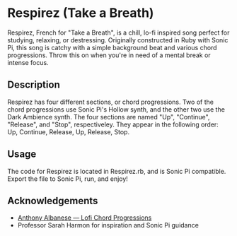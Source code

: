 
# Respirez (Take a Breath)

Respirez, French for "Take a Breath", is a chill, lo-fi inspired song perfect for studying, relaxing, or destressing. Originally constructed in Ruby with Sonic Pi, this song is catchy with a simple background beat and various chord progressions. Throw this on when you're in need of a mental break or intense focus. 

## Description

Respirez has four different sections, or chord progressions. Two of the chord progressions use Sonic Pi's Hollow synth, and the other two use the Dark Ambience synth. The four sections are named "Up", "Continue", "Release", and "Stop", respectiveley. They appear in the following order: Up, Continue, Release, Up, Release, Stop. 
## Usage

The code for Respirez is located in Respirez.rb, and is Sonic Pi compatible. Export the file to Sonic Pi, run, and enjoy!
## Acknowledgements

 - [Anthony Albanese — Lofi Chord Progressions](https://blog.landr.com/lofi-chord-progressions/)
 - Professor Sarah Harmon for inspiration and Sonic Pi guidance

